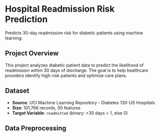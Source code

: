 # Hospital Readmission Risk Prediction

Predicts 30-day readmission risk for diabetic patients using machine learning.

## Project Overview
This project analyzes diabetic patient data to predict the likelihood of readmission within 30 days of discharge. The goal is to help healthcare providers identify high-risk patients and optimize care plans.

## Dataset
- **Source**: UCI Machine Learning Repository - Diabetes 130-US Hospitals
- **Size**: 101,766 records, 50 features
- **Target Variable**: `readmitted` (binary: <30 days = 1, else 0)

## Data Preprocessing